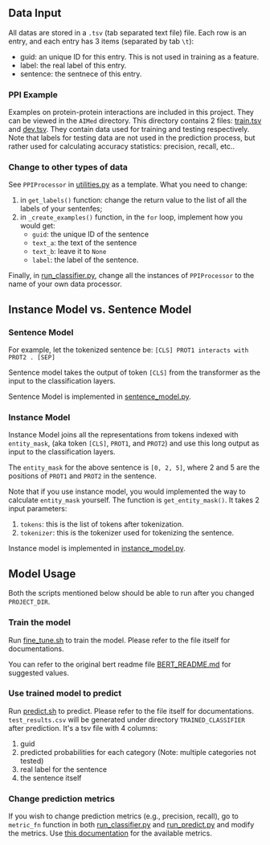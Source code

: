 ## Data Input
All datas are stored in a `.tsv` (tab separated text file) file. Each row is an entry, and each entry has 3 items (separated by tab `\t`):
* guid: an unique ID for this entry. This is not used in training as a feature.
* label: the real label of this entry.
* sentence: the sentnece of this entry.

### PPI Example
Examples on protein-protein interactions are included in this project. They can be viewed in the `AIMed` directory.
This directory contains 2 files: [train.tsv](AIMed/train.tsv) and [dev.tsv](AIMed/dev.tsv). They contain data used for training and testing respectively. Note that labels for testing data are not used in the prediction process, but rather used for calculating accuracy statistics: precision, recall, etc..

### Change to other types of data
See `PPIProcessor` in [utilities.py](utilities.py) as a template. What you need to change:
1. in `get_labels()` function: change the return value to the list of all the labels of your sentenfes;
2. in `_create_examples()` function, in the `for` loop, implement how you would get:
    * `guid`: the unique ID of the sentence
    * `text_a`: the text of the sentence
    * `text_b`: leave it to `None`
    * `label`: the label of the sentence.

Finally, in [run_classifier.py](run_classifier.py), change all the instances of `PPIProcessor` to the name of your own data processor.

## Instance Model vs. Sentence Model

### Sentence Model
For example, let the tokenized sentence be:
``[CLS] PROT1 interacts with PROT2 . [SEP]`` 

Sentence model takes the output of token `[CLS]` from the transformer as the input to the classification layers.

Sentence Model is implemented in [sentence_model.py](sentence_model.py).

### Instance Model
Instance Model joins all the representations from tokens indexed with `entity_mask`, (aka token `[CLS]`, `PROT1`, and `PROT2`) and use this long output as input to the classification layers.

The `entity_mask` for the above sentence is `[0, 2, 5]`, where 2 and 5 are the positions of `PROT1` and `PROT2` in the sentence.

Note that if you use instance model, you would implemented the way to calculate `entity_mask` yourself. The function is `get_entity_mask()`. It takes 2 input parameters:
1. `tokens`: this is the list of tokens after tokenization.
2. `tokenizer`: this is the tokenizer used for tokenizing the sentence.

Instance model is implemented in [instance_model.py](instance_model.py).

## Model Usage

Both the scripts mentioned below should be able to run after you changed `PROJECT_DIR`.

### Train the model
Run [fine_tune.sh](fine_tune.sh) to train the model. Please refer to the file itself for documentations.

You can refer to the original bert readme file [BERT_README.md](BERT_README.md) for suggested values.

### Use trained model to predict
Run [predict.sh](predict.sh) to predict. Please refer to the file itself for documentations. 
`test_results.csv` will be generated under directory `TRAINED_CLASSIFIER` after prediction. It's a tsv file with 4 columns:
1. guid
2. predicted probabilities for each category (Note: multiple categories not tested)
3. real label for the sentence
4. the sentence itself

### Change prediction metrics
If you wish to change prediction metrics (e.g., precision, recall), go to `metric_fn` function in both [run_classifier.py](run_classifier.py) and [run_predict.py](run.predict.py) and modify the metrics. Use [this documentation](https://www.tensorflow.org/versions/r1.15/api_docs/python/tf/metrics) for the available metrics.